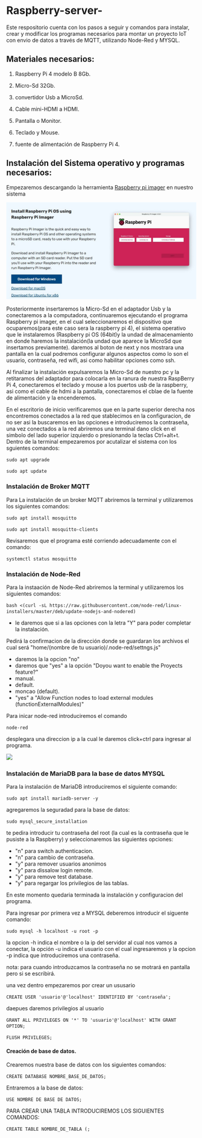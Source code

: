 # Raspberry-server-
Este respositorio cuenta con los pasos a seguir y comandos para instalar, crear y modificar los programas necesarios para montar un proyecto IoT con envio de datos a través de MQTT, utilizando Node-Red y MYSQL.

## Materiales necesarios:

1. Raspberry Pi 4 modelo B 8Gb.

2. Micro-Sd 32Gb.

3. convertidor Usb a MicroSd.

5. Cable mini-HDMI a HDMI.

6. Pantalla o Monitor.

7. Teclado y Mouse.

8. fuente de alimentación de Raspberry Pi 4.

## Instalación del Sistema operativo y programas necesarios:

Empezaremos descargando la herramienta [Raspberry pi imager](https://www.raspberrypi.com/software/) en nuestro sistema

![](imagenes/RaspberrypiImager.JPG)

Posteriormente insertaremos la Micro-Sd en el adaptador Usb y la conectaremos a la computadora, continuaremos ejecutando el programa Raspberry pi imager, en el cual seleccionaremos el dispositivo que ocuparemos(para este caso sera la raspberry pi 4), el sistema operativo que le instalaremos (Raspberry pi OS (64bit)y la undad de almacenamiento en donde haremos la instalación(la undad que aparece la MicroSd que insertamos previamente). daremos al boton de next y nos mostrara una pantalla en la cual podremos configurar algunos aspectos como lo son el usuario, contraseña, red wifi, asi como habilitar opciones como ssh.

Al finalizar la instalación expulsaremos la Micro-Sd de nuestro pc y la retitaramos del adaptador para colocarla en la ranura de nuestra RaspBerry Pi 4, conectaremos el teclado y mouse a los puertos usb de la raspberry, asi como el cable de hdmi a la pantalla, conectaremos el cblae de la fuente de alimentación y la encenderemos.

En el escritorio de inicio verificaremos que en la parte superior derecha nos encontremos conectados a la red que stablecimos en la configuracion, de no ser asi la buscaremos en las opciones e introduciremos la contraseña, una vez conectados a la red abriremos una terminal dano click en el simbolo del lado superior izquierdo o presionando la teclas Ctrl+alt+t.
Dentro de la terminal empezaremos por acutalizar el sistema con los sguientes comandos:
```
sudo apt upgrade

```
```
sudo apt update

```
### Instalación de Broker MQTT

Para La instalación de un broker MQTT abriremos la terminal y utilizaremos los siguientes comandos:
```
sudo apt install mosquitto

```
```
sudo apt install mosquitto-clients

```

Revisaremos que el programa esté corriendo adecuadamente con el comando: 
```
systemctl status mosquitto

```
### Instalación de Node-Red

Para la instaación de Node-Red abriremos la terminal y utilizaremos los siguientes comandos:

```
bash <(curl -sL https://raw.githubusercontent.com/node-red/linux-installers/master/deb/update-nodejs-and-nodered)

```
 - le daremos que si a las opciones con la letra "Y" para poder completar la instalación. 

Pedirá la confirmacion de la dirección donde se guardaran los archivos el cual será "home/(nombre de tu usuario)/.node-red/settngs.js"

 - daremos la la opcion "no"
 - daremos que "yes" a la opción "Doyou want to enable the Proyects feature?"
 - manual.
 - default. 
 - moncao (default).
 - "yes"  a "Allow Function nodes to load external modules (functionExternalModules)"

Para inicar node-red introduciremos el comando 
```
node-red

```
desplegara una direccion ip a la cual le daremos click+ctrl para ingresar al programa.

![](imagenes/NodeRed.jpg)

### Instalación de MariaDB para la base de datos MYSQL

Para la instalación de MariaDB introduciremos el siguiente comando:

```
sudo apt install mariadb-server -y

```

agregaremos la seguradad para la base de datos:

```
sudo mysql_secure_installation

```
te pedira introducir tu contraseña del root (la cual es la contraseña que le pusiste a la Raspberry) y seleccionaremos las siguientes opciones:
- "n" para switch authenticacion.
- "n" para cambio de contraseña.
- "y" para remover usuarios anonimos
- "y" para dissalow login remote.
- "y" para remove test database.
- "y" para regargar los privilegios de las tablas.

En este momento quedaria terminada la instalación y configuracion del programa.

Para ingresar por primera vez a MYSQL deberemos introducir el siguente comando:

```
sudo mysql -h localhost -u root -p

```
la opcion -h indica el nombre o la ip del servidor al cual nos vamos a conectar, la opción -u indica el usuario con el cual ingresaremos y la opcion -p indica que introduciremos una contraseña.

nota: para cuando introduzcamos la contraseña no se motrará en pantalla pero si se escribirá.

una vez dentro empezaremos por crear un ususario

```
CREATE USER 'usuario'@'localhost' IDENTIFIED BY 'contraseña';

```


daepues daremos privilegios al usuario

```
GRANT ALL PRIVILEGES ON '*' TO 'usuario'@'localhost' WITH GRANT OPTION;

```
```
FLUSH PRIVILEGES;

```
#### Creación de base de datos.

Crearemos nuestra base de datos con los siguientes comandos:

```
CREATE DATABASE NOMBRE_BASE_DE_DATOS;

```

Entraremos a la base de datos:

```
USE NOMBRE DE BASE DE DATOS;

```
PARA CREAR UNA TABLA INTRODUCIREMOS LOS SIGUIENTES COMANDOS:

```
CREATE TABLE NOMBRE_DE_TABLA (;

```



